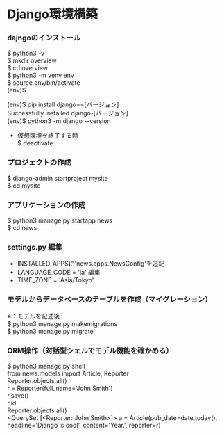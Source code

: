 # Django環境構築

### dajngoのインストール
$ python3 -v\
$ mkdir overview\
$ cd overview\
$ python3 -m venv env\
$ source env/bin/activate\
(env)$

(env)$ pip install django==[バージョン]\
Successfully installed django-[バージョン]\
(env)$ python3 -m django --version

- 仮想環境を終了する時\
$ deactivate

### プロジェクトの作成
$ django-admin startproject mysite\
$ cd mysite

### アプリケーションの作成
$ python3 manage.py startapp news\
$ cd news

### settings.py 編集
- INSTALLED_APPSに'news.apps.NewsConfig'を追記
- LANGUAGE_CODE = 'ja' 編集
- TIME_ZONE = 'Asia/Tokyo'

### モデルからデータベースのテーブルを作成（マイグレーション）
※：モデルを記述後\
$ python3 manage.py makemigrations\
$ python3 manage.py migrate

### ORM操作（対話型シェルでモデル機能を確かめる）
$ python3 manage.py shell\
from news.models import Article, Reporter\
Reporter.objects.all()\
r = Reporter(full_name='John Smith')\
r.save()\
r.id\
Reporter.objects.all()\
<QuerySet [<Reporter: John Smith>]>
a = Article(pub_date=date.today(), headline='Django is cool', content='Year.', reporter=r)
